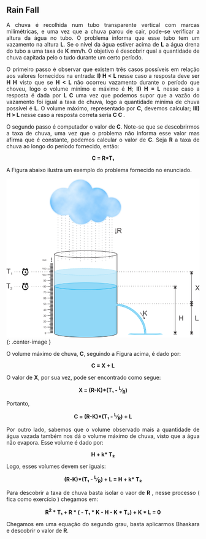 <div id="rain">

</div>

## Rain Fall

<p align="justify">

</p>
<p align="justify">
A chuva é recolhida num tubo transparente vertical com marcas milimétricas, e uma vez que a chuva parou de cair, pode-se verificar a altura da água no tubo. O problema informa que esse tubo tem um vazamento na altura <b>L</b>. Se o nível da água estiver acima de <b>L</b> a água drena do tubo a uma taxa de <b>K</b> mm/h. O objetivo é descobrir qual a quantidade de chuva capitada pelo o tudo durante um certo período.
</p>

<p align="justify">
O primeiro passo é observar que existem três casos possíveis em relação aos valores fornecidos na entrada:  <b>I) H &lt; L </b> nesse caso a resposta deve ser <b>H H</b> visto que se <b>H &lt; L </b> não ocorreu vazamento durante o período que choveu, logo o volume mínimo e máximo é <b>H</b>;  <b>II) H &#61; L</b> nesse caso a resposta é dada por <b> L C </b> uma vez que podemos supor que a vazão do vazamento foi igual a taxa de chuva, logo a quantidade mínima de chuva possível é <b>L</b>. O volume máximo, representado por <b>C</b>, devemos  calcular;  <b>III) H &gt; L </b> nesse caso a resposta correta seria <b> C C </b>.
</p>

<p align="justify">
O segundo passo é computador o valor de <b>C</b>. Note-se que se descobrirmos a taxa de chuva, uma vez que o problema não informa esse valor mas afirma que é constante, podemos calcular o valor de <b>C</b>. Seja <b>R</b> a taxa de chuva ao longo do período fornecido, então:
</p>

<p align="middle"> <b> C = R*T&#8321; </b> </p>

<p align="justify">
A Figura abaixo ilustra um exemplo do problema fornecido no enunciado.
</p>

![Desenho representando a situação mostrada no enunciado](/_assets/images/chuva.png){: .center-image }

<p align="justify">
O volume máximo de chuva, <b>C</b>, seguindo a Figura acima, é dado por:
<p>

<p align="middle"> <b> C = X + L </b> </p>

<p align="justify">
O valor de <b>X</b>, por sua vez, pode ser encontrado como segue:
<p>

<p align="middle"> <b> X = (R-K)*(T&#8321; - <sup>L</sup>&frasl;<sub>R</sub>) </b> </p>

<p align="justify">
Portanto,
<p>

<p align="middle"> <b> C = (R-K)*(T&#8321; - <sup>L</sup>&frasl;<sub>R</sub>) + L </b> </p>

<p align="justify">
Por outro lado, sabemos que o volume observado mais a quantidade de água vazada também nos dá o volume máximo de chuva, visto que a água não evapora. Esse volume é dado por:
</p>

 <p align="middle"> <b> H + k* T&#8322; </b> </p>
 
 <p align="justify">
 Logo, esses volumes devem ser iguais:
 <p>
 
<p align="middle"> <b> (R-K)*(T&#8321; - <sup>L</sup>&frasl;<sub>R</sub>) + L &#61; H + k* T&#8322; </b> </p>

<p align="justify">
Para descobrir a taxa de chuva basta isolar o vaor de <b> R </b>, nesse processo ( fica como exercício ) chegamos em:

<p align="middle"> <b> R<sup>2</sup> * T&#8321; + R * ( - T&#8321; * K - H - K * T&#8322;) + K * L = 0 </b> </p>

<p align="justify">
Chegamos em uma equação do segundo grau, basta aplicarmos Bhaskara e descobrir o valor de <b>R</b>.
<p>

<p align="middle">
<p>
